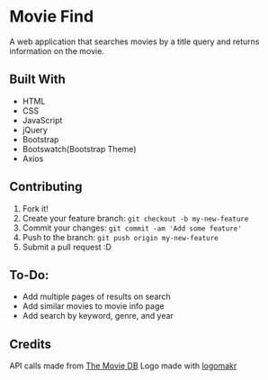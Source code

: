 # Movie Find

A web application that searches movies by a title query and returns information on the movie.

## Built With

  * HTML
  * CSS
  * JavaScript
  * jQuery
  * Bootstrap
  * Bootswatch(Bootstrap Theme)
  * Axios

## Contributing

1. Fork it!
2. Create your feature branch: `git checkout -b my-new-feature`
3. Commit your changes: `git commit -am 'Add some feature'`
4. Push to the branch: `git push origin my-new-feature`
5. Submit a pull request :D

## To-Do:

  * Add multiple pages of results on search
  * Add similar movies to movie info page
  * Add search by keyword, genre, and year

## Credits

API calls made from [The Movie DB](https://www.themoviedb.org/documentation/api)
Logo made with [logomakr](https://www.logomakr.com)
